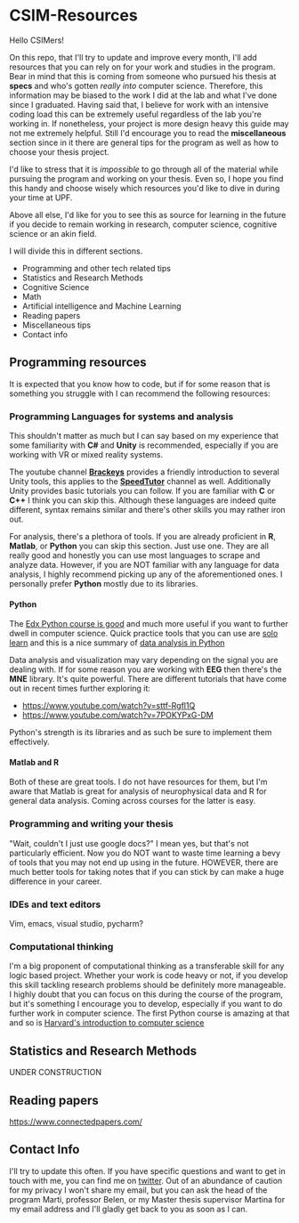 # CSIM-Resources

Hello CSIMers! 

On this repo, that I'll try to update and improve every month, I'll add resources that you can rely on for your work and studies in the program. Bear in mind that this is coming from someone who pursued his thesis at **specs** and who's gotten *really into* computer science. Therefore, this information may be biased to the work I did at the lab and what I've done since I graduated. Having said that, I believe for work with an intensive coding load this can be extremely useful regardless of the lab you're working in. If nonetheless, your project is more design heavy this guide may not me extremely helpful. Still I'd encourage you to read the **miscellaneous** section since in it there are general tips for the program as well as how to choose your thesis project.

I'd like to stress that it is *impossible* to go through all of the material while pursuing the program and working on your thesis. Even so, I hope you find this handy and choose wisely which resources you'd like to dive in during your time at UPF.

Above all else, I'd like for you to see this as source for learning in the future if you decide to remain working in research, computer science, cognitive science or an akin field.

I will divide this in different sections.

- Programming and other tech related tips
- Statistics and Research Methods
- Cognitive Science
- Math
- Artificial intelligence and Machine Learning
- Reading papers
- Miscellaneous tips
- Contact info

## Programming resources

It is expected that you know how to code, but if for some reason that is something you struggle with I can recommend the following resources:

### Programming Languages for systems and analysis

This shouldn't matter as much but I can say based on my experience that some familiarity with **C#** and **Unity** is recommended, especially if you are working with VR or mixed reality systems.

The youtube channel [**Brackeys**](https://www.youtube.com/watch?v=IlKaB1etrik) provides a friendly introduction to several Unity tools, this applies to the [**SpeedTutor**](https://www.youtube.com/playlist?list=PLb34wPRpZdVeH_kW-jY5PP2Mu1llYR5Jk) channel as well. Additionally Unity provides basic tutorials you can follow. If you are familiar with **C** or **C++** I think you can skip this. Although these languages are indeed quite different, syntax remains similar and there's other skills you may rather iron out.

For analysis, there's a plethora of tools. If you are already proficient in **R**, **Matlab**, or **Python** you can skip this section. Just use one. They are all really good and honestly you can use most languages to scrape and analyze data. However, if you are NOT familiar with any language for data analysis, I highly recommend picking up any of the aforementioned ones. I personally prefer **Python** mostly due to its libraries.

#### Python

The [Edx Python course is good](https://www.edx.org/course/introduction-to-computer-science-and-programming-7) and much more useful if you want to further dwell in computer science. Quick practice tools that you can use are [solo learn](https://www.sololearn.com/Course/Python/) and this is a nice summary of [data analysis in Python](https://www.youtube.com/watch?v=vmEHCJofslg)

Data analysis and visualization may vary depending on the signal you are dealing with. If for some reason you are working with **EEG** then there's the **MNE** library. It's quite powerful. There are different tutorials that have come out in recent times further exploring it:

- https://www.youtube.com/watch?v=sttf-Rgfl1Q
- https://www.youtube.com/watch?v=7POKYPxG-DM

Python's strength is its libraries and as such be sure to implement them effectively.

#### Matlab and R

Both of these are great tools. I do not have resources for them, but I'm aware that Matlab is great for analysis of neurophysical data and R for general data analysis. Coming across courses for the latter is easy.

### Programming and writing your thesis

"Wait, couldn't I just use google docs?" I mean yes, but that's not particularly efficient. Now you do NOT want to waste time learning a bevy of tools that you may not end up using in the future. HOWEVER, there are much better tools for taking notes that if you can stick by can make a huge difference in your career.

### IDEs and text editors

Vim, emacs, visual studio, pycharm?

### Computational thinking

I'm a big proponent of computational thinking as a transferable skill for any logic based project. Whether your work is code heavy or not, if you develop this skill tackling research problems should be definitely more manageable. I highly doubt that you can focus on this during the course of the program, but it's something I encourage you to develop, especially if you want to do further work in computer science. The first Python course is amazing at that and so is [Harvard's introduction to computer science](https://www.edx.org/course/cs50s-introduction-to-computer-science)

## Statistics and Research Methods

UNDER CONSTRUCTION

## Reading papers

https://www.connectedpapers.com/

## Contact Info

I'll try to update this often. If you have specific questions and want to get in touch with me, you can find me on [twitter](https://twitter.com/Zappangon). Out of an abundance of caution for my privacy I won't share my email, but you can ask the head of the program Marti, professor Belen, or my Master thesis supervisor Martina for my email address and I'll gladly get back to you as soon as I can.

